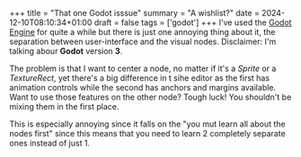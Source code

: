 +++
title = "That one Godot isssue"
summary = "A wishlist?"
date = 2024-12-10T08:10:34+01:00
draft = false
tags = ['godot']
+++
I've used the [Godot Engine](https://godotengine.org/) for quite a while but there is just one annoying thing about it, the separation between user-interface and the visual nodes.
Disclaimer: I'm talking abour **Godot** version **3**.

The problem is that I want to center a node, no matter if it's a *Sprite* or a *TextureRect*, yet there's a big difference in t sihe editor as the first has animation controls while the second has anchors and margins available.
Want to use those features on the other node? Tough luck! You shouldn't be mixing them in the first place.

This is especially annoying since it falls on the "you mut learn all about the nodes first" since this means that you need to learn 2 completely separate ones instead of just 1.
